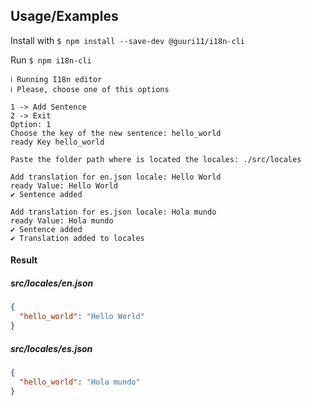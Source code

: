 
## Usage/Examples

Install with ```$ npm install --save-dev @guuri11/i18n-cli```

Run ```$ npm i18n-cli ```

```
ℹ Running I18n editor
ℹ Please, choose one of this options

1 -> Add Sentence
2 -> Exit
Option: 1
Choose the key of the new sentence: hello_world
ready Key hello_world

Paste the folder path where is located the locales: ./src/locales

Add translation for en.json locale: Hello World
ready Value: Hello World
✔ Sentence added

Add translation for es.json locale: Hola mundo
ready Value: Hola mundo
✔ Sentence added
✔ Translation added to locales
```
#### Result

##### src/locales/en.json
```json
{
  "hello_world": "Hello World"
}
````

##### src/locales/es.json
```json
{
  "hello_world": "Hola mundo"
}
````

